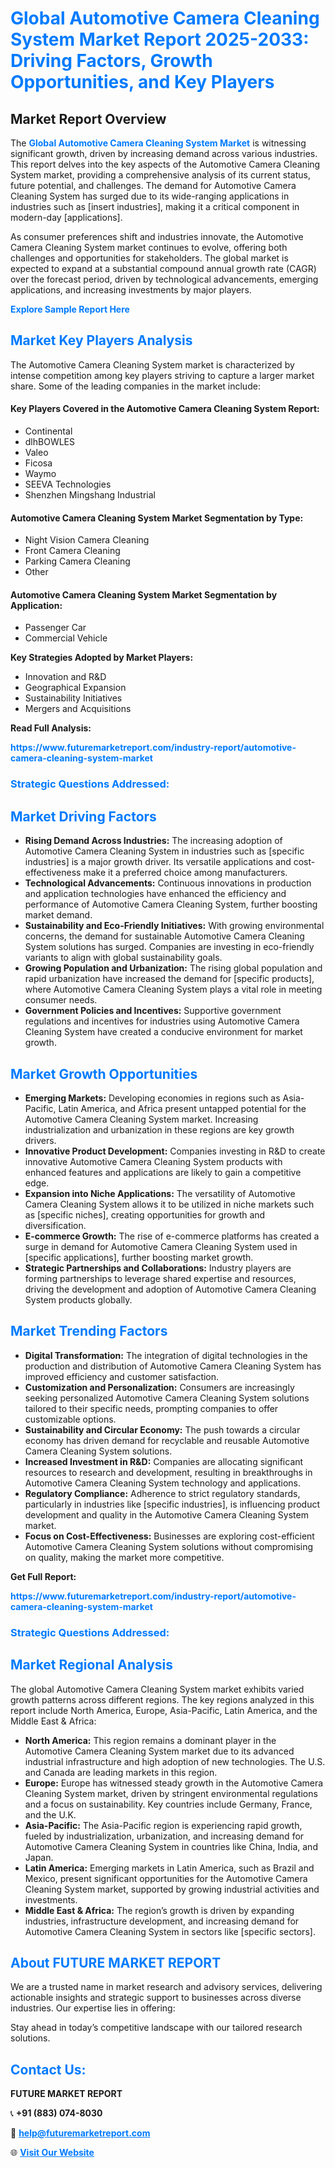 <h1 style="color: #007BFF;">Global Automotive Camera Cleaning System Market Report 2025-2033: Driving Factors, Growth Opportunities, and Key Players</h1>

<section id="overview">
<h2>Market Report Overview</h2>
<p>The <a href="https://www.futuremarketreport.com/industry-report/automotive-camera-cleaning-system-market" style="color: #007BFF; text-decoration: none;"><strong>Global Automotive Camera Cleaning System Market</strong></a> is witnessing significant growth, driven by increasing demand across various industries. This report delves into the key aspects of the Automotive Camera Cleaning System market, providing a comprehensive analysis of its current status, future potential, and challenges. The demand for Automotive Camera Cleaning System has surged due to its wide-ranging applications in industries such as [insert industries], making it a critical component in modern-day [applications].</p>
<p>As consumer preferences shift and industries innovate, the Automotive Camera Cleaning System market continues to evolve, offering both challenges and opportunities for stakeholders. The global market is expected to expand at a substantial compound annual growth rate (CAGR) over the forecast period, driven by technological advancements, emerging applications, and increasing investments by major players.</p>
</section>

<section id="overview">
<p><a href="https://www.futuremarketreport.com/request-sample/reportId=28551" style="color: #007BFF; text-decoration: none;"><strong>Explore Sample Report Here</strong></a></p>
</section>

<section id="key-players">
<h2 style="color: #007BFF;">Market Key Players Analysis</h2>
<p>The Automotive Camera Cleaning System market is characterized by intense competition among key players striving to capture a larger market share. Some of the leading companies in the market include:</p>
<h4>Key Players Covered in the Automotive Camera Cleaning System Report:</h4>
<ul><li>Continental</li><li>dlhBOWLES</li><li>Valeo</li><li>Ficosa</li><li>Waymo</li><li>SEEVA Technologies</li><li>Shenzhen Mingshang Industrial</li></ul>
<h4>Automotive Camera Cleaning System Market Segmentation by Type:</h4>
<ul><li>Night Vision Camera Cleaning</li><li>Front Camera Cleaning</li><li>Parking Camera Cleaning</li><li>Other</li></ul>

<h4>Automotive Camera Cleaning System Market Segmentation by Application:</h4>
<ul><li>Passenger Car</li><li>Commercial Vehicle</li></ul>
<p><strong>Key Strategies Adopted by Market Players:</strong></p>
<ul>
<li>Innovation and R&D</li>
<li>Geographical Expansion</li>
<li>Sustainability Initiatives</li>
<li>Mergers and Acquisitions</li>
</ul>
</section>

<section>
<p><strong>Read Full Analysis: </strong></p><a href="https://www.futuremarketreport.com/industry-report/automotive-camera-cleaning-system-market" style="color: #007BFF; text-decoration: none;"><strong>https://www.futuremarketreport.com/industry-report/automotive-camera-cleaning-system-market</strong></a>
<h3 style="color: #007BFF;">Strategic Questions Addressed:</h3>
</section>

<section id="driving-factors">
<h2 style="color: #007BFF;">Market Driving Factors</h2>
<ul>
<li><strong>Rising Demand Across Industries:</strong> The increasing adoption of Automotive Camera Cleaning System in industries such as [specific industries] is a major growth driver. Its versatile applications and cost-effectiveness make it a preferred choice among manufacturers.</li>
<li><strong>Technological Advancements:</strong> Continuous innovations in production and application technologies have enhanced the efficiency and performance of Automotive Camera Cleaning System, further boosting market demand.</li>
<li><strong>Sustainability and Eco-Friendly Initiatives:</strong> With growing environmental concerns, the demand for sustainable Automotive Camera Cleaning System solutions has surged. Companies are investing in eco-friendly variants to align with global sustainability goals.</li>
<li><strong>Growing Population and Urbanization:</strong> The rising global population and rapid urbanization have increased the demand for [specific products], where Automotive Camera Cleaning System plays a vital role in meeting consumer needs.</li>
<li><strong>Government Policies and Incentives:</strong> Supportive government regulations and incentives for industries using Automotive Camera Cleaning System have created a conducive environment for market growth.</li>
</ul>
</section>

<section id="growth-opportunities">
<h2 style="color: #007BFF;">Market Growth Opportunities</h2>
<ul>
<li><strong>Emerging Markets:</strong> Developing economies in regions such as Asia-Pacific, Latin America, and Africa present untapped potential for the Automotive Camera Cleaning System market. Increasing industrialization and urbanization in these regions are key growth drivers.</li>
<li><strong>Innovative Product Development:</strong> Companies investing in R&D to create innovative Automotive Camera Cleaning System products with enhanced features and applications are likely to gain a competitive edge.</li>
<li><strong>Expansion into Niche Applications:</strong> The versatility of Automotive Camera Cleaning System allows it to be utilized in niche markets such as [specific niches], creating opportunities for growth and diversification.</li>
<li><strong>E-commerce Growth:</strong> The rise of e-commerce platforms has created a surge in demand for Automotive Camera Cleaning System used in [specific applications], further boosting market growth.</li>
<li><strong>Strategic Partnerships and Collaborations:</strong> Industry players are forming partnerships to leverage shared expertise and resources, driving the development and adoption of Automotive Camera Cleaning System products globally.</li>
</ul>
</section>

<section id="trending-factors">
<h2 style="color: #007BFF;">Market Trending Factors</h2>
<ul>
<li><strong>Digital Transformation:</strong> The integration of digital technologies in the production and distribution of Automotive Camera Cleaning System has improved efficiency and customer satisfaction.</li>
<li><strong>Customization and Personalization:</strong> Consumers are increasingly seeking personalized Automotive Camera Cleaning System solutions tailored to their specific needs, prompting companies to offer customizable options.</li>
<li><strong>Sustainability and Circular Economy:</strong> The push towards a circular economy has driven demand for recyclable and reusable Automotive Camera Cleaning System solutions.</li>
<li><strong>Increased Investment in R&D:</strong> Companies are allocating significant resources to research and development, resulting in breakthroughs in Automotive Camera Cleaning System technology and applications.</li>
<li><strong>Regulatory Compliance:</strong> Adherence to strict regulatory standards, particularly in industries like [specific industries], is influencing product development and quality in the Automotive Camera Cleaning System market.</li>
<li><strong>Focus on Cost-Effectiveness:</strong> Businesses are exploring cost-efficient Automotive Camera Cleaning System solutions without compromising on quality, making the market more competitive.</li>
</ul>
</section>

<section>
<p><strong>Get Full Report: </strong></p><a href="https://www.futuremarketreport.com/industry-report/automotive-camera-cleaning-system-market" style="color: #007BFF; text-decoration: none;"><strong>https://www.futuremarketreport.com/industry-report/automotive-camera-cleaning-system-market</strong></a>
<h3 style="color: #007BFF;">Strategic Questions Addressed:</h3>
</section>


<section id="regional-analysis">
<h2 style="color: #007BFF;">Market Regional Analysis</h2>
<p>The global Automotive Camera Cleaning System market exhibits varied growth patterns across different regions. The key regions analyzed in this report include North America, Europe, Asia-Pacific, Latin America, and the Middle East & Africa:</p>
<ul>
<li><strong>North America:</strong> This region remains a dominant player in the Automotive Camera Cleaning System market due to its advanced industrial infrastructure and high adoption of new technologies. The U.S. and Canada are leading markets in this region.</li>
<li><strong>Europe:</strong> Europe has witnessed steady growth in the Automotive Camera Cleaning System market, driven by stringent environmental regulations and a focus on sustainability. Key countries include Germany, France, and the U.K.</li>
<li><strong>Asia-Pacific:</strong> The Asia-Pacific region is experiencing rapid growth, fueled by industrialization, urbanization, and increasing demand for Automotive Camera Cleaning System in countries like China, India, and Japan.</li>
<li><strong>Latin America:</strong> Emerging markets in Latin America, such as Brazil and Mexico, present significant opportunities for the Automotive Camera Cleaning System market, supported by growing industrial activities and investments.</li>
<li><strong>Middle East & Africa:</strong> The region’s growth is driven by expanding industries, infrastructure development, and increasing demand for Automotive Camera Cleaning System in sectors like [specific sectors].</li>
</ul>
</section>

<footer>
<h2 style="color: #007BFF;">About FUTURE MARKET REPORT</h2>
<p>We are a trusted name in market research and advisory services, delivering actionable insights and strategic support to businesses across diverse industries. Our expertise lies in offering:</p>

<p>Stay ahead in today’s competitive landscape with our tailored research solutions.</p>

<h2 style="color: #007BFF;">Contact Us:</h2>
<p><strong>FUTURE MARKET REPORT</strong></p>
<p>📞 <strong>+91 (883) 074-8030</strong></p>
<p>📧 <strong><a href="mailto:help@futuremarketreport.com" style="color: #007BFF;">help@futuremarketreport.com</a></strong></p>
<p>🌐 <strong><a href="https://www.futuremarketreport.com/" style="color: #007BFF;">Visit Our Website</a></strong></p>
</footer>